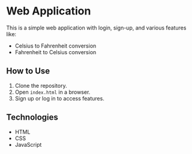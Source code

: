# Web Application

This is a simple web application with login, sign-up, and various features like:
- Celsius to Fahrenheit conversion
- Fahrenheit to Celsius conversion

## How to Use
1. Clone the repository.
2. Open `index.html` in a browser.
3. Sign up or log in to access features.

## Technologies
- HTML
- CSS
- JavaScript
